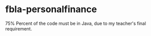 # fbla-personalfinance
75% Percent of the code must be in Java, due to my teacher's final requirement.
